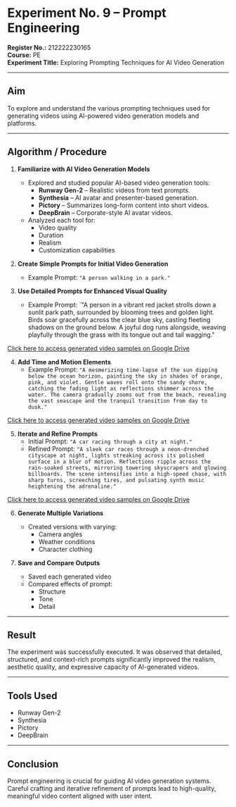 # Experiment No. 9 – Prompt Engineering

**Register No.:** 212222230165  
**Course:** PE  
**Experiment Title:** Exploring Prompting Techniques for AI Video Generation

---

## Aim

To explore and understand the various prompting techniques used for generating videos using AI-powered video generation models and platforms.

---

## Algorithm / Procedure

1. **Familiarize with AI Video Generation Models**
   - Explored and studied popular AI-based video generation tools:
     - **Runway Gen-2** – Realistic videos from text prompts.
     - **Synthesia** – AI avatar and presenter-based generation.
     - **Pictory** – Summarizes long-form content into short videos.
     - **DeepBrain** – Corporate-style AI avatar videos.
   - Analyzed each tool for:
     - Video quality
     - Duration
     - Realism
     - Customization capabilities

2. **Create Simple Prompts for Initial Video Generation**
   - Example Prompt: `"A person walking in a park."`

3. **Use Detailed Prompts for Enhanced Visual Quality**
   - Example Prompt: `"A person in a vibrant red jacket strolls down a sunlit park path, surrounded by blooming trees and golden light.
Birds soar gracefully across the clear blue sky, casting fleeting shadows on the ground below.
A joyful dog runs alongside, weaving playfully through the grass with its tongue out and tail wagging."

[Click here to access generated video samples on Google Drive](https://drive.google.com/file/d/1w2wx0Bjvce35l9gMdsaz87IUulc2hfnj/view?usp=sharing)

4. **Add Time and Motion Elements**
   - Example Prompt: `"A mesmerizing time-lapse of the sun dipping below the ocean horizon, painting the sky in shades of orange, pink, and violet.
Gentle waves roll onto the sandy shore, catching the fading light as reflections shimmer across the water.
The camera gradually zooms out from the beach, revealing the vast seascape and the tranquil transition from day to dusk."`

[Click here to access generated video samples on Google Drive](https://drive.google.com/file/d/1LraC6ylOVCaDFiC-eA0NFq2T8kDvWip7/view?usp=sharing)

5. **Iterate and Refine Prompts**
   - Initial Prompt: `"A car racing through a city at night."`
   - Refined Prompt: `"A sleek car races through a neon-drenched cityscape at night, lights streaking across its polished surface in a blur of motion.
Reflections ripple across the rain-soaked streets, mirroring towering skyscrapers and glowing billboards.
The scene intensifies into a high-speed chase, with sharp turns, screeching tires, and pulsating synth music heightening the adrenaline."`

[Click here to access generated video samples on Google Drive](https://drive.google.com/file/d/1zbBItsuYpeF_IUHOTAtAKrdOMTShFpCP/view?usp=sharing)

6. **Generate Multiple Variations**
   - Created versions with varying:
     - Camera angles
     - Weather conditions
     - Character clothing

7. **Save and Compare Outputs**
   - Saved each generated video
   - Compared effects of prompt:
     - Structure
     - Tone
     - Detail

---

## Result

The experiment was successfully executed. It was observed that detailed, structured, and context-rich prompts significantly improved the realism, aesthetic quality, and expressive capacity of AI-generated videos.

---

## Tools Used

- Runway Gen-2  
- Synthesia  
- Pictory  
- DeepBrain  

---

## Conclusion

Prompt engineering is crucial for guiding AI video generation systems. Careful crafting and iterative refinement of prompts lead to high-quality, meaningful video content aligned with user intent.


